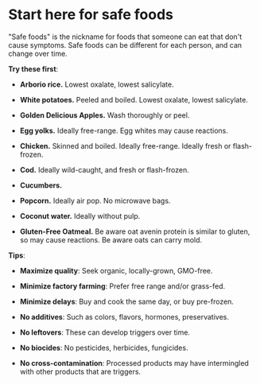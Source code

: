 # Start here for safe foods

"Safe foods" is the nickname for foods that someone can eat that don't cause symptoms. Safe foods can be different for each person, and can change over time.

**Try these first**:

* **Arborio rice.** Lowest oxalate, lowest salicylate. 

* **White potatoes.** Peeled and boiled. Lowest oxalate, lowest salicylate. 

* **Golden Delicious Apples.** Wash thoroughly or peel.

* **Egg yolks.** Ideally free-range. Egg whites may cause reactions.

* **Chicken.** Skinned and boiled. Ideally free-range. Ideally fresh or flash-frozen.

* **Cod.** Ideally wild-caught, and fresh or flash-frozen.

* **Cucumbers.**

* **Popcorn.** Ideally air pop. No microwave bags.

* **Coconut water.** Ideally without pulp.

* **Gluten-Free Oatmeal.** Be aware oat avenin protein is similar to gluten, so may cause reactions. Be aware oats can carry mold.

**Tips**:

* **Maximize quality**: Seek organic, locally-grown, GMO-free.

* **Minimize factory farming**: Prefer free range and/or grass-fed.

* **Minimize delays**: Buy and cook the same day, or buy pre-frozen.

* **No additives**: Such as colors, flavors, hormones, preservatives.

* **No leftovers**: These can develop triggers over time.

* **No biocides**: No pesticides, herbicides, fungicides.

* **No cross-contamination**: Processed products may have intermingled with other products that are triggers.
